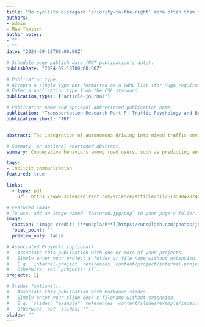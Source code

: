 ```yaml
---
title: "Do cyclists disregard ‘priority-to-the-right’ more often than motorists?"
authors:
- admin
- Max Theisen
author_notes:
- ""
- ""
date: "2024-09-18T00:00:00Z"

# Schedule page publish date (NOT publication's date).
publishDate: "2024-09-18T00:00:00Z"

# Publication type.
# Accepts a single type but formatted as a YAML list (for Hugo requirements).
# Enter a publication type from the CSL standard.
publication_types: ["article-journal"]

# Publication name and optional abbreviated publication name.
publication: "Transportation Research Part F: Traffic Psychology and Behaviour"
publication_short: "TRF"


abstract: The integration of autonomous driving into mixed traffic environments poses unique challenges, especially at unsignalized intersections where communication and cooperation with human road users is necessary. This study addresses a critical research gap by investigating the adherence to the “priority-to-the-right” rule at an urban unsignalized intersection, comparing behavioral patterns of cyclists and motorists. Utilizing stationary mounted cameras, a 12-day traffic observation of an urban T-intersection in Braunschweig, Germany, was conducted. The class and the trajectory of road users as well as their scenarios were identified. In 202 cases, cars appearing from the right (ego, with priority) encountered cars or bikes coming from the left (foe, without priority). The study analyzed the impact of variables, ego’s direction, foe’s class and lateral position and their arrival time on their passing order through descriptive statistics and logistic regression. The findings reveal that cyclists disregard the “priority-to-the-right” rule more often than motorists. Additionally, road users who have the priority are more likely to yield when turning right, arriving at the intersection later, and encountering an opposing road user who is close to the center of the road. This study highlights the importance of implicit communication in traffic and provides essential benchmarks for developing more human-like autonomous driving systems, capable of interpreting and responding to nuanced road user interactions at unsignalized intersections.

# Summary. An optional shortened abstract.
summary: Cooperative behaviors among road users, such as predicting and compensating for another road user’s mistakes, were investigated.

tags:
- Implicit communication
featured: true

links:
  - type: pdf
    url: https://www.sciencedirect.com/science/article/pii/S1369847824002614

# Featured image
# To use, add an image named `featured.jpg/png` to your page's folder. 
image:
  caption: 'Image credit: [**unsplash**](https://unsplash.com/photos/jdD8gXaTZsc)'
  focal_point: ""
  preview_only: false

# Associated Projects (optional).
#   Associate this publication with one or more of your projects.
#   Simply enter your project's folder or file name without extension.
#   E.g. `internal-project` references `content/project/internal-project/index.md`.
#   Otherwise, set `projects: []`.
projects: []

# Slides (optional).
#   Associate this publication with Markdown slides.
#   Simply enter your slide deck's filename without extension.
#   E.g. `slides: "example"` references `content/slides/example/index.md`.
#   Otherwise, set `slides: ""`.
slides: ""
---
```


